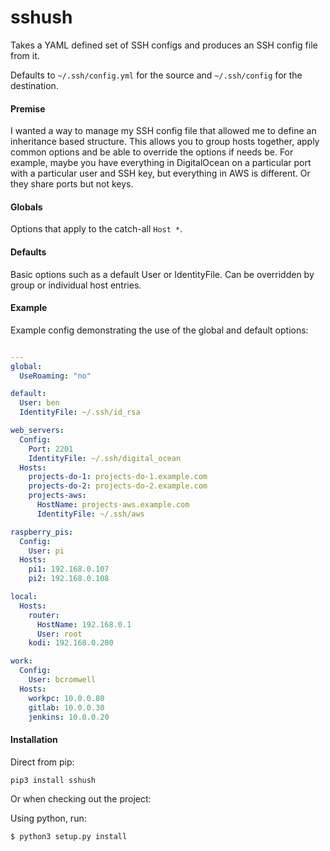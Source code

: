 # sshush

Takes a YAML defined set of SSH configs and produces an SSH config file from it.

Defaults to `~/.ssh/config.yml` for the source and `~/.ssh/config` for the destination.

#### Premise

I wanted a way to manage my SSH config file that allowed me to define an inheritance based structure. This allows you to group hosts together, apply common options and be able to override the options if needs be. For example, maybe you have everything in DigitalOcean on a particular port with a particular user and SSH key, but everything in AWS is different. Or they share ports but not keys. 

#### Globals

Options that apply to the catch-all `Host *`.

#### Defaults

Basic options such as a default User or IdentityFile. Can be overridden by group or individual host entries.

#### Example

Example config demonstrating the use of the global and default options:

```yaml

---
global:
  UseRoaming: "no"

default:
  User: ben
  IdentityFile: ~/.ssh/id_rsa

web_servers:
  Config:
    Port: 2201
    IdentityFile: ~/.ssh/digital_ocean
  Hosts:
    projects-do-1: projects-do-1.example.com
    projects-do-2: projects-do-2.example.com
    projects-aws:
      HostName: projects-aws.example.com
      IdentityFile: ~/.ssh/aws

raspberry_pis:
  Config:
    User: pi
  Hosts:
    pi1: 192.168.0.107
    pi2: 192.168.0.108

local:
  Hosts:
    router:
      HostName: 192.168.0.1
      User: root
    kodi: 192.168.0.200

work:
  Config:
    User: bcromwell
  Hosts:
    workpc: 10.0.0.80
    gitlab: 10.0.0.30
    jenkins: 10.0.0.20

```

#### Installation

Direct from pip:

`pip3 install sshush`

Or when checking out the project:

Using python, run:

```
$ python3 setup.py install
```
